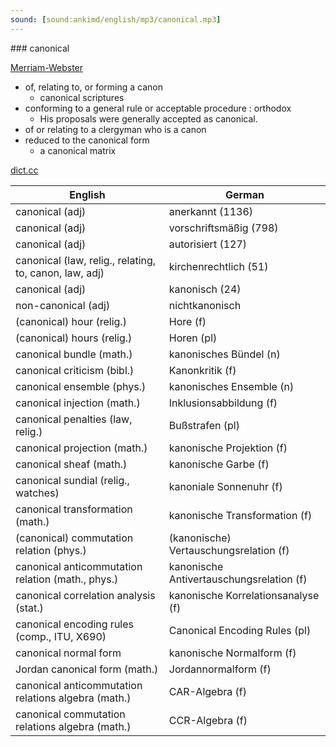 ```yaml
---
sound: [sound:ankimd/english/mp3/canonical.mp3]
---
```


\### canonical

[Merriam-Webster](https://www.merriam-webster.com/dictionary/canonical)

- of, relating to, or forming a canon
    - canonical scriptures
- conforming to a general rule or acceptable procedure : orthodox
    - His proposals were generally accepted as canonical.
- of or relating to a clergyman who is a canon
- reduced to the canonical form
    - a canonical matrix

[dict.cc](https://www.dict.cc/canonical)

| English        | German       |
| -------------- | ------------ |
| canonical (adj) | anerkannt (1136) |
| canonical (adj) | vorschriftsmäßig (798) |
| canonical (adj) | autorisiert (127) |
| canonical (law, relig., relating, to, canon, law, adj) | kirchenrechtlich (51) |
| canonical (adj) | kanonisch (24) |
| non-canonical (adj) | nichtkanonisch |
| (canonical) hour (relig.) | Hore (f) |
| (canonical) hours (relig.) | Horen (pl) |
| canonical bundle (math.) | kanonisches Bündel (n) |
| canonical criticism (bibl.) | Kanonkritik (f) |
| canonical ensemble (phys.) | kanonisches Ensemble (n) |
| canonical injection (math.) | Inklusionsabbildung (f) |
| canonical penalties (law, relig.) | Bußstrafen (pl) |
| canonical projection (math.) | kanonische Projektion (f) |
| canonical sheaf (math.) | kanonische Garbe (f) |
| canonical sundial (relig., watches) | kanoniale Sonnenuhr (f) |
| canonical transformation (math.) | kanonische Transformation (f) |
| (canonical) commutation relation (phys.) | (kanonische) Vertauschungsrelation (f) |
| canonical anticommutation relation (math., phys.) | kanonische Antivertauschungsrelation (f) |
| canonical correlation analysis (stat.) | kanonische Korrelationsanalyse (f) |
| canonical encoding rules <CER> (comp., ITU, X690) | Canonical Encoding Rules <CER> (pl) |
| canonical normal form <CNF> | kanonische Normalform <KNF> (f) |
| Jordan canonical form (math.) | Jordannormalform (f) |
| canonical anticommutation relations algebra <CAR algebra> (math.) | CAR-Algebra (f) |
| canonical commutation relations algebra <CCR algebra> (math.) | CCR-Algebra (f) |
